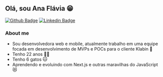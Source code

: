 
## Olá, sou Ana Flávia :grin:

[![Github Badge](https://img.shields.io/badge/-Github-000?style=flat-square&logo=Github&logoColor=white&link=https://github.com/fagnerpsantos)](https://github.com/anap7)
[![Linkedin Badge](https://img.shields.io/badge/-LinkedIn-blue?style=flat-square&logo=Linkedin&logoColor=white&link=https://www.linkedin.com/in/fagnerpsantos/)](https://www.linkedin.com/in/anaflaviap7/)

### About me

- Sou desenvolvedora web e mobile, atualmente trabalho em uma equipe focada em desenvolvimento de MVPs e POCs para o cliente Klabin 🌱
- Tenho 22 anos :ok_woman:
- Tenho 6 gatos :cat:
- Aprendendo e evoluindo com Next.js e outras maravilhas do JavaScript :heart_eyes_cat:

